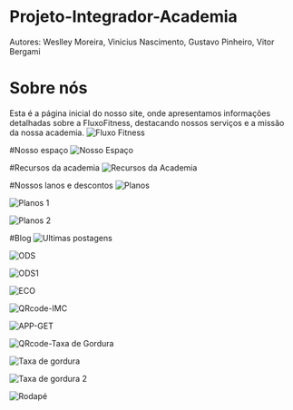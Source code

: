 # Projeto-Integrador-Academia
Autores: Weslley Moreira, Vinicius Nascimento, Gustavo Pinheiro, Vitor Bergami

# Sobre nós 

Esta é a página inicial do nosso site, onde apresentamos informações detalhadas sobre a FluxoFitness, destacando nossos serviços e a missão da nossa academia.
![Fluxo Fitness](https://github.com/wesp1201/Projeto-Integrador---Academia/blob/main/img-readme/1.png)

#Nosso espaço
![Nosso Espaço](https://github.com/wesp1201/Projeto-Integrador---Academia/blob/main/img-readme/2.png)

#Recursos da academia
![Recursos da Academia](https://github.com/wesp1201/Projeto-Integrador---Academia/blob/main/img-readme/3.png)


#Nossos lanos e descontos
![Planos](https://github.com/wesp1201/Projeto-Integrador---Academia/blob/main/img-readme/4.png)

![Planos 1](https://github.com/wesp1201/Projeto-Integrador---Academia/blob/main/img-readme/plano.png)

![Planos 2](https://github.com/wesp1201/Projeto-Integrador---Academia/blob/main/img-readme/plano2.png)

#Blog
![Ultimas postagens](https://github.com/wesp1201/Projeto-Integrador---Academia/blob/main/img-readme/5.png)

![ODS](https://github.com/wesp1201/Projeto-Integrador---Academia/blob/main/img-readme/6.png)

![ODS1](https://github.com/wesp1201/Projeto-Integrador---Academia/blob/main/img-readme/7.png)

![ECO](https://github.com/wesp1201/Projeto-Integrador---Academia/blob/main/img-readme/8.png)

![QRcode-IMC](https://github.com/wesp1201/Projeto-Integrador---Academia/blob/main/img-readme/9.png)

![APP-GET]()

![QRcode-Taxa de Gordura](https://github.com/wesp1201/Projeto-Integrador---Academia/blob/main/img-readme/app-taxa.png)

![Taxa de gordura](https://github.com/wesp1201/Projeto-Integrador---Academia/blob/main/img-readme/TaxadeGordura.png)

![Taxa de gordura 2](https://github.com/wesp1201/Projeto-Integrador---Academia/blob/main/img-readme/TaxadeGordura2.png)

![Rodapé](https://github.com/wesp1201/Projeto-Integrador---Academia/blob/main/img-readme/rodape.png)




